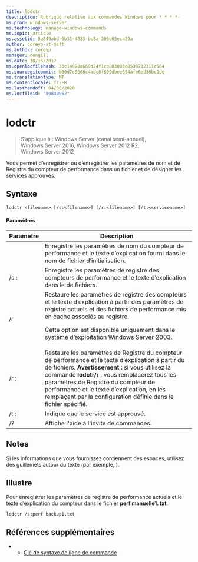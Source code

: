 ```yaml
---
title: lodctr
description: Rubrique relative aux commandes Windows pour * * * *-
ms.prod: windows-server
ms.technology: manage-windows-commands
ms.topic: article
ms.assetid: 5a849abd-6b31-4833-bc8a-306c05eca29a
author: coreyp-at-msft
ms.author: coreyp
manager: dongill
ms.date: 10/16/2017
ms.openlocfilehash: 33c14970a669d24f1cc803003e8530712311c564
ms.sourcegitcommit: b00d7c8968c4adc8f699dbee694afe6ed36bc9de
ms.translationtype: MT
ms.contentlocale: fr-FR
ms.lasthandoff: 04/08/2020
ms.locfileid: "80840952"
---
```

# <a name="lodctr"></a>lodctr

>S’applique à : Windows Server (canal semi-annuel), Windows Server 2016, Windows Server 2012 R2, Windows Server 2012

Vous permet d’enregistrer ou d’enregistrer les paramètres de nom et de Registre du compteur de performance dans un fichier et de désigner les services approuvés.
## <a name="syntax"></a>Syntaxe
```
lodctr <filename> [/s:<filename>] [/r:<filename>] [/t:<servicename>]
```
#### <a name="parameters"></a>Paramètres

|    Paramètre     |                                                                                                                                         Description                                                                                                                                          |
|------------------|----------------------------------------------------------------------------------------------------------------------------------------------------------------------------------------------------------------------------------------------------------------------------------------------|
|    <filename>    |                                                                                          Enregistre les paramètres de nom du compteur de performance et le texte d’explication fourni dans le nom de fichier d’initialisation.                                                                                          |
|  /s :<filename>   |                                                                                                       Enregistre les paramètres de registre des compteurs de performance et le texte d’explication dans le <filename>de fichiers.                                                                                                       |
|        /r        |                                Restaure les paramètres de registre des compteurs et le texte d’explication à partir des paramètres de registre actuels et des fichiers de performance mis en cache associés au registre.<p>Cette option est disponible uniquement dans le système d’exploitation Windows Server 2003.                                |
|  /r :<filename>   | Restaure les paramètres de Registre du compteur de performance et le texte d’explication à partir du <filename>de fichiers. **Avertissement :** si vous utilisez la commande **lodctr/r** , vous remplacerez tous les paramètres de Registre du compteur de performance et le texte d’explication, en les remplaçant par la configuration définie dans le fichier spécifié. |
| /t :<servicename> |                                                                                                                       Indique que le service <servicename> est approuvé.                                                                                                                       |
|        /?        |                                                                                                                             Affiche l'aide à l'invite de commandes.                                                                                                                             |

## <a name="remarks"></a>Notes
Si les informations que vous fournissez contiennent des espaces, utilisez des guillemets autour du texte (par exemple, <filename>).
## <a name="examples"></a><a name=BKMK_Examples></a>Illustre
Pour enregistrer les paramètres de registre de performance actuels et le texte d’explication du compteur dans le fichier **perf manuelle1. txt**:
```
lodctr /s:perf backup1.txt
```
## <a name="additional-references"></a>Références supplémentaires
-   - [Clé de syntaxe de ligne de commande](command-line-syntax-key.md)

